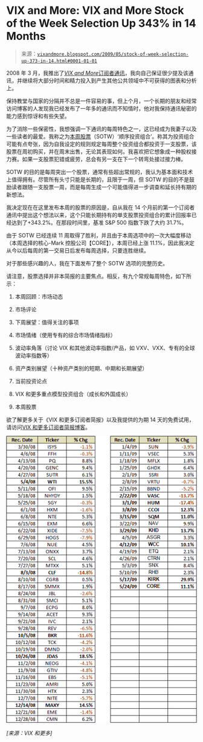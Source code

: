 <!--yml

category: 未分类

date: 2024-05-18 17:45:47

-->

# VIX and More: VIX and More Stock of the Week Selection Up 343% in 14 Months

> 来源：[`vixandmore.blogspot.com/2009/05/stock-of-week-selection-up-373-in-14.html#0001-01-01`](http://vixandmore.blogspot.com/2009/05/stock-of-week-selection-up-373-in-14.html#0001-01-01)

2008 年 3 月，我推出了[*VIX and More*订阅者通讯](http://vixandmore.blogspot.com/search/label/subscriber%20newsletter)，我向自己保证很少提及该通讯，并继续将大部分时间和精力投入到产生其他公共领域中不可获得的图表和分析上。

保持教堂与国家的分隔并不总是一件容易的事，但上个月，一个长期的朋友和经常访问博客的人发现我已经发布了一年多的通讯而不知情时，他对我保持通讯秘密的能力感到惊讶和有些失望。

为了消除一些保密性，我想强调一下通讯的每周特色之一，这已经成为我妻子以及一些读者的最爱。我称之为[本周股票](http://vixandmore.blogspot.com/search/label/stock%20of%20the%20week)（SOTW）‘顺序投资组合’。称其为投资组合可能有点夸张，因为自我设定的规则规定每周整个投资组合都投资于一支股票，该股票在周初购买，并在周末出售，无论其表现如何。我喜欢把它想象成一种股权接力赛。如果一支股票犯错或疲劳，总会有另一支在下一个转弯处接过接力棒。

SOTW 的目的是每周突出一个股票，通常有些超出常规的，我认为基本面和技术上值得拥有。尽管所有头寸只能是长期的，且限于一周，但 SOTW 的目的不是鼓励读者跟随一支股票一周，而是每周生成一个可能值得进一步调查和延长持有期的新想法。

我决定现在在这里发布本周的股票的原因是，自从我在 14 个月前的第一个订阅者通讯中提出这个想法以来，这个只能长期持有的单支股票投资组合的累计回报率已经达到了+343.2%。在那段时间里，基准 S&P 500 指数下跌了大约 31.7%。

由于 SOTW 已经连续 11 周取得了胜利，并且由于本周选项中的一次大幅度移动（本周选择的核心-Mark 控股公司【CORE】），本周已经上涨 11.1%，因此我决定从今以后每周的第一交易日后发布每周选择，只要连胜继续。

对于那些感兴趣的人，我在下面发布了整个 SOTW 选项的完整历史。

请注意，股票选择并非本简报的主要焦点。相反，有九个常规每周特色，如下所示：

1.  本周回顾：市场动态

1.  市场评论

1.  下周展望：值得关注的事项

1.  市场情绪（使用专有的综合市场情绪指标）

1.  波动率角落（讨论 VIX 和其他波动率指数/产品，如 VXV、VXX、专有的全球波动率指数等）

1.  资产类别展望（十种资产类别的短期、中期和长期展望）

1.  当前投资论点

1.  VIX 和更多重点模型投资组合（成长和外国成长）

1.  本周股票

欲了解更多关于《VIX 和更多订阅者简报》以及我提供的为期 14 天的免费试用，请访问[VIX 和更多订阅者简报博客](http://vixandmoresubscriber.blogspot.com/)。

![](img/2fa517845426067cc94f041b36112fd1.png)

*[来源：VIX 和更多]*
